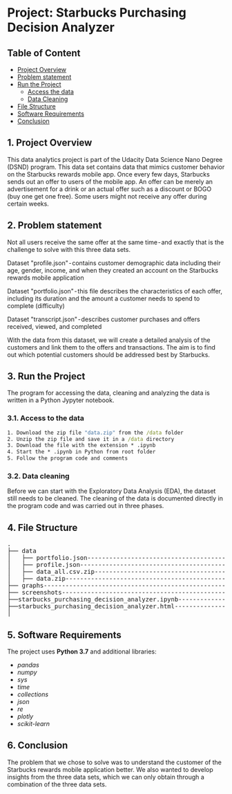 # Project: Starbucks Purchasing Decision Analyzer

## Table of Content

- [Project Overview](#overview)
- [Problem statement](#problem)
- [Run the Project](#run)
  - [Access the data](#access)
  - [Data Cleaning](#cleaning)
- [File Structure](#files)
- [Software Requirements](#sw_requirements)
- [Conclusion](#conclusion)


<a id='overview'></a>

## 1. Project Overview

This data analytics project is part of the Udacity Data Science Nano Degree (DSND) program. This data set contains data that mimics customer behavior on the Starbucks rewards mobile app. Once every few days, Starbucks sends out an offer to users of the mobile app.
An offer can be merely an advertisement for a drink or an actual offer such as a discount or BOGO (buy one get one free). Some users might not receive any offer during certain weeks.

<a id='problem'></a>

## 2. Problem statement

Not all users receive the same offer at the same time - and exactly that is the challenge to solve with this three data sets.

Dataset "profile.json" - contains customer demographic data including their age, gender, income, and when they created an account on the Starbucks rewards mobile application

Dataset "portfolio.json" - this file describes the characteristics of each offer, including its duration and the amount a customer needs to spend to complete (difficulty)

Dataset "transcript.json" - describes customer purchases and offers received, viewed, and completed

With the data from this dataset, we will create a detailed analysis of the customers and link them to the offers and transactions.
The aim is to find out which potential customers should be addressed best by Starbucks.

## 3. Run the Project

The program for accessing the data, cleaning and analyzing the data is written in a Python Jypyter notebook.


<a id='access'></a>

### 3.1. Access to the data


```bat
1. Download the zip file "data.zip" from the /data folder
2. Unzip the zip file and save it in a /data directory
3. Download the file with the extension * .ipynb
4. Start the * .ipynb in Python from root folder
5. Follow the program code and comments
```

<a id='cleaning'></a>

### 3.2. Data cleaning

Before we can start with the Exploratory Data Analysis (EDA), the dataset still needs to be cleaned.
The cleaning of the data is documented directly in the program code and was carried out in three phases.


<a id='files'></a>

## 4. File Structure

<pre>
.
├── data
│   ├── portfolio.json---------------------------------------# ORIGINAL DATA FILE
│   ├── profile.json-----------------------------------------# ORIGINAL DATA FILE
│   ├── data_all.csv.zip-------------------------------------# OUTPUT FILE AFTER DATA CLEANING
│   ├── data.zip---------------------------------------------# ALL INPUT DATA AS ZIP
├── graphs---------------------------------------------------# GRAPHS FROM PROGRAM CODE
├── screenshots----------------------------------------------# PLOTS and SCREENSHOTS
├──starbucks_purchasing_decision_analyzer.ipynb--------------# PROGRAM CODE IN JUPYTER NOTEBOOK
├──starbucks_purchasing_decision_analyzer.html---------------# PROGRAM CODE in HTML
│
</pre>


<a id='sw_requirements'></a>

## 5. Software Requirements

The project uses **Python 3.7** and additional libraries: 
- _pandas_
- _numpy_ 
- _sys_
- _time_
- _collections_
- _json_
- _re_
- _plotly_
- _scikit-learn_

<a id='conclusion'></a>

## 6. Conclusion

The problem that we chose to solve was to understand the customer of the Starbucks rewards mobile application better.
We also wanted to develop insights from the three data sets, which we can only obtain through a combination of the three data sets.

